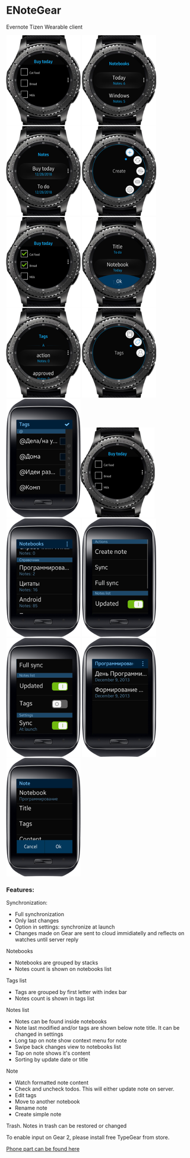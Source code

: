 # ENoteGear

Evernote Tizen Wearable client

<div>
<img alt="" src="screenshots/Circle1.png" width="200"/>
<img alt="" src="screenshots/Circle2.png" width="200"/>
<img alt="" src="screenshots/Circle3.png" width="200"/>
<img alt="" src="screenshots/Circle4.png" width="200"/>
<img alt="" src="screenshots/Circle5.png" width="200"/>
<img alt="" src="screenshots/Circle6.png" width="200"/>
<img alt="" src="screenshots/Circle7.png" width="200"/>
<img alt="" src="screenshots/Circle8.png" width="200"/>
<img alt="" src="screenshots/Screen1.png" width="200"/><img alt="" src="screenshots/Circle1.png" width="200"/>
<img alt="" src="screenshots/Screen2.png" width="200"/>
<img alt="" src="screenshots/Screen3.png" width="200"/>
<img alt="" src="screenshots/Screen4.png" width="200"/>
<img alt="" src="screenshots/Screen5.png" width="200"/>
<img alt="" src="screenshots/Screen6.png" width="200"/>
</div>

### Features:
Synchronization:
* Full synchronization
* Only last changes
* Option in settings: synchronize at launch
* Changes made on Gear are sent to cloud immidiatelly and reflects on watches until server reply

Notebooks
* Notebooks are grouped by stacks
* Notes count is shown on notebooks list

Tags list
* Tags are grouped by first letter with index bar
* Notes count is shown in tags list

Notes list
* Notes can be found inside notebooks
* Note last modified and/or tags are shown below note title. It can be changed in settings
* Long tap on note show context menu for note
* Swipe back changes view to notebooks list
* Tap on note shows it's content
* Sorting by update date or title

Note
* Watch formatted note content
* Check and uncheck todos. This will either update note on server.
* Edit tags
* Move to another notebook
* Rename note
* Create simple note

Trash. Notes in trash can be restored or changed

To enable input on Gear 2, please install free TypeGear from store.

[Phone part can be found here](https://github.com/RumataEstorish/GearHub)